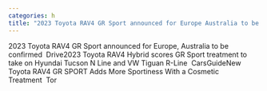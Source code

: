 ```yaml
---
categories: h
title: "2023 Toyota RAV4 GR Sport announced for Europe Australia to be confirmed  Drive"
---
```

2023 Toyota RAV4 GR Sport announced for Europe, Australia to be confirmed&nbsp;&nbsp;Drive2023 Toyota RAV4 Hybrid scores GR Sport treatment to take on Hyundai Tucson N Line and VW Tiguan R-Line&nbsp;&nbsp;CarsGuideNew Toyota RAV4 GR SPORT Adds More Sportiness With a Cosmetic Treatment&nbsp;&nbsp;Tor